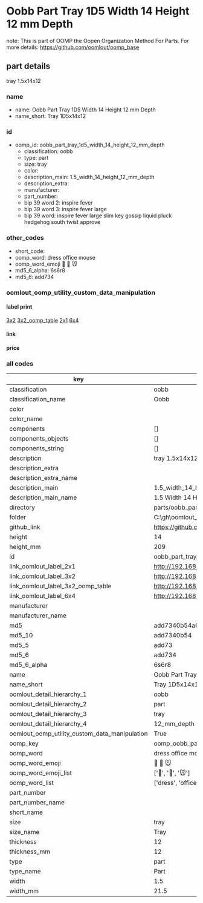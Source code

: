 # Oobb Part Tray 1D5 Width 14 Height 12 mm Depth  

note: This is part of OOMP the Oopen Organization Method For Parts. For more details: https://github.com/oomlout/oomp_base

##  part details
  



tray 1.5x14x12



### name
* name: Oobb Part Tray 1D5 Width 14 Height 12 mm Depth
* name_short: Tray 1D5x14x12 
### id
* oomp_id: oobb_part_tray_1d5_width_14_height_12_mm_depth
  * classification: oobb
  * type: part
  * size: tray
  * color: 
  * description_main: 1.5_width_14_height_12_mm_depth
  * description_extra: 
  * manufacturer: 
  * part_number: 
  * bip 39 word 2: inspire fever
  * bip 39 word 3: inspire fever large
  * bip 39 word: inspire fever large slim key gossip liquid pluck hedgehog south twist approve

### other_codes
* short_code: 
* oomp_word: dress office mouse
* oomp_word_emoji :dress: :office: :mouse:
* md5_6_alpha: 6s6r8
* md5_6: add734






### oomlout_oomp_utility_custom_data_manipulation
#### label print
[3x2](http://192.168.1.245:1112/?label=oomp%206s6r8)
[3x2_oomp_table](http://192.168.1.108:1112/?label=oomp%206s6r8)
[2x1](http://192.168.1.242:1112/?label=oomp%206s6r8)
[6x4](http://192.168.1.55:1112/?label=oomp%206s6r8)    

#### link

                              

#### price







### all codes 
| key | value |  
| --- | --- |  
| classification | oobb |  
| classification_name | Oobb |  
| color |  |  
| color_name |  |  
| components | [] |  
| components_objects | [] |  
| components_string | [] |  
| description | tray 1.5x14x12 |  
| description_extra |  |  
| description_extra_name |  |  
| description_main | 1.5_width_14_height_12_mm_depth |  
| description_main_name | 1.5 Width 14 Height 12 mm Depth |  
| directory | parts/oobb_part_tray_1d5_width_14_height_12_mm_depth |  
| folder | C:\gh\oomlout_oobb_version_4_generated_parts\parts\oobb_part_tray_1d5_width_14_height_12_mm_depth |  
| github_link | https://github.com/oomlout/oomlout_oomp_part_src/tree/main/parts/oobb_part_tray_1d5_width_14_height_12_mm_depth |  
| height | 14 |  
| height_mm | 209 |  
| id | oobb_part_tray_1d5_width_14_height_12_mm_depth |  
| link_oomlout_label_2x1 | http://192.168.1.242:1112/?label=oomp%206s6r8 |  
| link_oomlout_label_3x2 | http://192.168.1.245:1112/?label=oomp%206s6r8 |  
| link_oomlout_label_3x2_oomp_table | http://192.168.1.108:1112/?label=oomp%206s6r8 |  
| link_oomlout_label_6x4 | http://192.168.1.55:1112/?label=oomp%206s6r8 |  
| manufacturer |  |  
| manufacturer_name |  |  
| md5 | add7340b54a6b04993bd0cbcfa555baa |  
| md5_10 | add7340b54 |  
| md5_5 | add73 |  
| md5_6 | add734 |  
| md5_6_alpha | 6s6r8 |  
| name | Oobb Part Tray 1D5 Width 14 Height 12 mm Depth |  
| name_short | Tray 1D5x14x12  |  
| oomlout_detail_hierarchy_1 | oobb |  
| oomlout_detail_hierarchy_2 | part |  
| oomlout_detail_hierarchy_3 | tray |  
| oomlout_detail_hierarchy_4 | 12_mm_depth |  
| oomlout_oomp_utility_custom_data_manipulation | True |  
| oomp_key | oomp_oobb_part_tray_1d5_width_14_height_12_mm_depth |  
| oomp_word | dress office mouse |  
| oomp_word_emoji | :dress: :office: :mouse: |  
| oomp_word_emoji_list | [':dress:', ':office:', ':mouse:'] |  
| oomp_word_list | ['dress', 'office', 'mouse'] |  
| part_number |  |  
| part_number_name |  |  
| short_name |  |  
| size | tray |  
| size_name | Tray |  
| thickness | 12 |  
| thickness_mm | 12 |  
| type | part |  
| type_name | Part |  
| width | 1.5 |  
| width_mm | 21.5 |  
